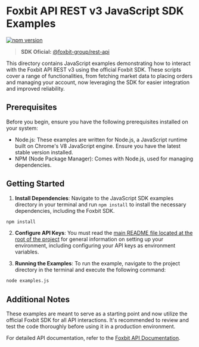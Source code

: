 # Foxbit API REST v3 JavaScript SDK Examples

[![npm version](https://img.shields.io/npm/v/@foxbit-group/rest-api.svg?style=flat)](https://www.npmjs.com/package/@foxbit-group/rest-api)

> **SDK Oficial:** [@foxbit-group/rest-api](https://www.npmjs.com/package/@foxbit-group/rest-api)

This directory contains JavaScript examples demonstrating how to interact with the Foxbit API REST v3 using the official Foxbit SDK. These scripts cover a range of functionalities, from fetching market data to placing orders and managing your account, now leveraging the SDK for easier integration and improved reliability.

## Prerequisites

Before you begin, ensure you have the following prerequisites installed on your system:

- Node.js: These examples are written for Node.js, a JavaScript runtime built on Chrome's V8 JavaScript engine. Ensure you have the latest stable version installed.
- NPM (Node Package Manager): Comes with Node.js, used for managing dependencies.

## Getting Started

1. **Install Dependencies**: Navigate to the JavaScript SDK examples directory in your terminal and run `npm install` to install the necessary dependencies, including the Foxbit SDK.

```bash
npm install
```

2. **Configure API Keys**: You must read the [main README file located at the root of the project](https://github.com/foxbit-group/foxbit-api-samples?tab=readme-ov-file#getting-started) for general information on setting up your environment, including configuring your API keys as environment variables.

3. **Running the Examples**: To run the example, navigate to the project directory in the terminal and execute the following command:

```bash
node examples.js
```

## Additional Notes

These examples are meant to serve as a starting point and now utilize the official Foxbit SDK for all API interactions. It's recommended to review and test the code thoroughly before using it in a production environment.

For detailed API documentation, refer to the [Foxbit API Documentation](https://docs.foxbit.com.br/rest/v3/).
